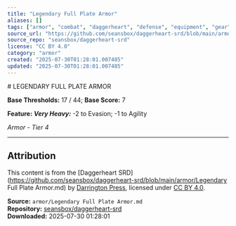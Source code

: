 ```yaml
---
title: "Legendary Full Plate Armor"
aliases: []
tags: ["armor", "combat", "daggerheart", "defense", "equipment", "gear", "reference", "srd", "ttrpg"]
source_url: "https://github.com/seansbox/daggerheart-srd/blob/main/armor/Legendary Full Plate Armor.md"
source_repo: "seansbox/daggerheart-srd"
license: "CC BY 4.0"
category: "armor"
created: "2025-07-30T01:28:01.007485"
updated: "2025-07-30T01:28:01.007485"
---
```


﻿# LEGENDARY FULL PLATE ARMOR

**Base Thresholds:** 17 / 44; **Base Score:** 7

**Feature:** ***Very Heavy:*** -2 to Evasion; -1 to Agility

*Armor - Tier 4*

---

## Attribution

This content is from the [Daggerheart SRD](https://github.com/seansbox/daggerheart-srd/blob/main/armor/Legendary Full Plate Armor.md) by [Darrington Press](https://darringtonpress.com/), licensed under [CC BY 4.0](https://creativecommons.org/licenses/by/4.0/).

**Source:** `armor/Legendary Full Plate Armor.md`  
**Repository:** [seansbox/daggerheart-srd](https://github.com/seansbox/daggerheart-srd)  
**Downloaded:** 2025-07-30 01:28:01

